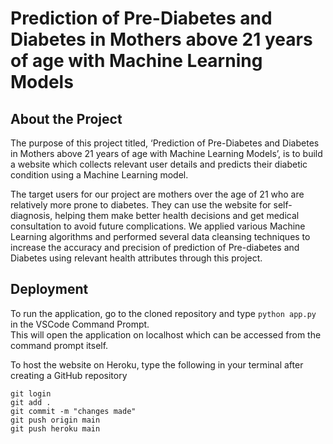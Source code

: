 # Prediction of Pre-Diabetes and Diabetes in Mothers above 21 years of age with Machine Learning Models

## About the Project

The purpose of this project titled, ‘Prediction of Pre-Diabetes and Diabetes in Mothers above 21 years of age with Machine Learning Models’, is to build a website which collects relevant user details and predicts their diabetic condition using a Machine Learning model. 

The target users for our project are mothers over the age of 21 who are relatively more prone to diabetes. They can use the website for self-diagnosis, helping them make better health decisions and get medical consultation to avoid future complications. We applied various Machine Learning algorithms and performed several data cleansing techniques to increase the accuracy and precision of prediction of Pre-diabetes and Diabetes using relevant health attributes through this project.

## Deployment

To run the application, go to the cloned repository and type `python app.py` in the VSCode Command Prompt. <br>
This will open the application on localhost which can be accessed from the command prompt itself.

To host the website on Heroku, type the following in your terminal after creating a GitHub repository
```
git login
git add .
git commit -m "changes made"
git push origin main
git push heroku main
```
